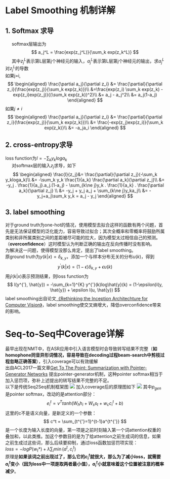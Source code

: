 # Label Smoothing 机制详解
## 1. Softmax 求导
$\quad$ softmax层输出为  
$$
a_j^L = \frac{exp(z_j^L)}{\sum_k exp(z_k^L)}
$$
$\quad$ 其中$z_j^L$表示第L层第j个神经元的输入，$a_j^L$表示第L层第j个神经元的输出，求$a_j^L$对$z_j^L$的导数  
如果j=i,  
$$
\begin{aligned}
    \frac{\partial a_j}{\partial z_i} &= \frac{\partial}{\partial z_i}(\frac{exp(z_j)}{\sum_k exp(z_k)})\\
&=\frac{exp(z_i) \sum_k exp(z_k) - exp(z_i)exp(z_j)}{(\sum_k exp(z_k))^2}\\
 &= a_j - a_j^2\\
 &= a_j(1-a_j)
\end{aligned}
$$
如果$j\ne i$  
$$
\begin{aligned}
    \frac{\partial a_j}{\partial z_i} &= \frac{\partial}{\partial z_i}(\frac{exp(z_j)}{\sum_k exp(z_k)})\\
    &= \frac{-exp(z_j)exp(z_i)}{\sum_k exp(z_k)}\\
    &= -a_ja_i
\end{aligned}
$$

## 2. cross-entropy求导
loss function为$l = -\sum_k y_kloga_k$  
$\quad$ 对softmax层的输入$z_j$求导，如下  
$$
\begin{aligned}
    \frac{l}{z_j}&= \frac{\partial}{\partial z_j}(-\sum_k y_kloga_k)\\
    &= -\sum_k y_k \frac{1}{a_k} \frac{\partial a_k}{\partial z_j}\\
    &= -y_j . \frac{1}{a_j}.a_j.(1-a_j) - \sum_{k\ne j}y_k . \frac{1}{a_k} . \frac{\partial a_k}{\partial z_j} \\
    &= -y_j + y_j a_j + \sum_{k\ne j}y_ka_j\\
    &= -y_j+a_j\sum_k y_k = a_j - y_j
\end{aligned}
$$

## 3. label smoothing
对于ground truth为one-hot的情况，使用模型去拟合这样的函数有两个问题，首先是无法保证模型的泛化能力，容易导致过拟合；其次全概率和零概率将鼓励所属类别和非所属类别之间的差距被尽可能的拉大，因为模型太过相信自己的预测。（**overconfidence**）这时模型认为判断正确的输出在反向传播时没有影响。  
为解决这一问题，使得模型没那么肯定，提出了label smoothing。  
原ground truth为$y(k|x) = \delta_{k,y}$，添加一个与样本分布无关的分布$u(k)$，得到
$$
y^{'}(k|x) = (1-\epsilon)\delta_{k,y} + \epsilon u(k)
$$
用$\hat{y}(k|x)$表示预测结果，则loss function为
$$
l(y^{'}, \hat{y}) = -\sum_{k=1}^{K} y^{'}(k)log\hat{y}(k) = (1-\epsilon)l(y, \hat{y})  + \epsilon l(u, \hat{y})
$$
label smoothing出自论文[《Rethinking the Inception Architechture for Computer Vision》](https://arxiv.org/abs/1512.00567)，label smoothing使交叉熵增大，降低overconfidence带来的影响。  
  
    

# Seq-to-Seq中Coverage详解
最早出现在NMT中，在ASR应用中引入语言模型时会导致转写结果不完整（**如homophone同音异形词情况，容易导致在decoding过程beam-search中剪枝过程忽略正确答案**），引入coverage可以有效缓解  
出自ACL2017一篇文章[Get To The Point: Summarization with Pointer-Generator Networks](https://arxiv.org/pdf/1704.04368.pdf)
提出pointer-generator机制，这种pointer softmax相当于加入惩罚项，弥补上述提出的转写结果不完整的不足。  
以下是传统Seq2Seq机制框架图
![](Seq2Seq.png)
加入coverage后的原理图如下
![](Seq2Seq+coverage.png)
其中$p_{gen}$是pointer softmax，改动的是attention部分：  
$$
e_i^t = v^T tanh(W_hh_i+W_ss_t + w_cc_i^t + b)
$$
这里的c不是语义向量，是新定义的一个参数：
$$
c^t = \sum_{t^{'}=1}^{t-1}a^{t^{'}}
$$
是一个长度为输入长度的向量，第一项是之前时刻输入第一个词attention权重的叠加和，以此类推。加这个参数目的是为了给attention之前生成词的信息，如果之前生成过这些词，那么后续要抑制，通过loss函数加惩罚项实现：  
$loss = -logP(w_t*) + \lambda \sum_i \min(a^t,c_i^t)$  
原理是**如果该词之前出现过了，那么它的$c_i^t$就很大，那么为了减小loss，就需要$a_i^t$变小（因为loss中一项是取两者最小值），$a_i^t$小就意味着这个位置被注意的概率减少**。
